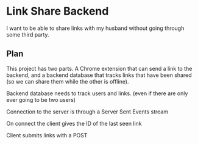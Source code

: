 # Link Share Backend

I want to be able to share links with my husband without going through
some third party.

## Plan

This project has two parts. A Chrome extension that can send a link to the backend,
and a backend database that tracks links that have been shared (so we can share them
while the other is offline).

Backend database needs to track users and links. (even if there are only ever going to
be two users)

Connection to the server is through a Server Sent Events stream

On connect the client gives the ID of the last seen link

Client submits links with a POST

